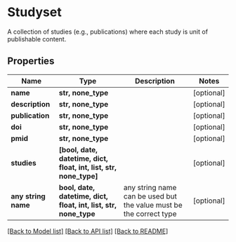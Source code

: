 # Studyset

A collection of studies (e.g., publications) where each study is unit of publishable content.

## Properties
Name | Type | Description | Notes
------------ | ------------- | ------------- | -------------
**name** | **str, none_type** |  | [optional] 
**description** | **str, none_type** |  | [optional] 
**publication** | **str, none_type** |  | [optional] 
**doi** | **str, none_type** |  | [optional] 
**pmid** | **str, none_type** |  | [optional] 
**studies** | **[bool, date, datetime, dict, float, int, list, str, none_type]** |  | [optional] 
**any string name** | **bool, date, datetime, dict, float, int, list, str, none_type** | any string name can be used but the value must be the correct type | [optional]

[[Back to Model list]](../README.md#documentation-for-models) [[Back to API list]](../README.md#documentation-for-api-endpoints) [[Back to README]](../README.md)


